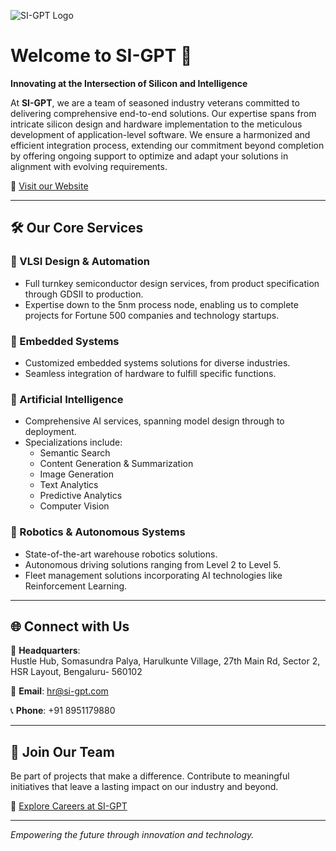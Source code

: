 ![SI-GPT Logo](https://www.si-gpt.com/path-to-your-logo.png)

# Welcome to SI-GPT 🚀

**Innovating at the Intersection of Silicon and Intelligence**

At **SI-GPT**, we are a team of seasoned industry veterans committed to delivering comprehensive end-to-end solutions. Our expertise spans from intricate silicon design and hardware implementation to the meticulous development of application-level software. We ensure a harmonized and efficient integration process, extending our commitment beyond completion by offering ongoing support to optimize and adapt your solutions in alignment with evolving requirements.

🔗 [Visit our Website](https://www.si-gpt.com/)

---

## 🛠️ Our Core Services

### 🔧 VLSI Design & Automation
- Full turnkey semiconductor design services, from product specification through GDSII to production.
- Expertise down to the 5nm process node, enabling us to complete projects for Fortune 500 companies and technology startups.

### 🤖 Embedded Systems
- Customized embedded systems solutions for diverse industries.
- Seamless integration of hardware to fulfill specific functions.

### 🧠 Artificial Intelligence
- Comprehensive AI services, spanning model design through to deployment.
- Specializations include:
  - Semantic Search
  - Content Generation & Summarization
  - Image Generation
  - Text Analytics
  - Predictive Analytics
  - Computer Vision

### 🚗 Robotics & Autonomous Systems
- State-of-the-art warehouse robotics solutions.
- Autonomous driving solutions ranging from Level 2 to Level 5.
- Fleet management solutions incorporating AI technologies like Reinforcement Learning.

---

## 🌐 Connect with Us

📍 **Headquarters**:  
Hustle Hub, Somasundra Palya, Harulkunte Village, 27th Main Rd, Sector 2, HSR Layout, Bengaluru- 560102

📧 **Email**: [hr@si-gpt.com](mailto:hr@si-gpt.com)

📞 **Phone**: +91 8951179880

---

## 🚀 Join Our Team

Be part of projects that make a difference. Contribute to meaningful initiatives that leave a lasting impact on our industry and beyond.

🔗 [Explore Careers at SI-GPT](https://www.si-gpt.com/general-1)

---

*Empowering the future through innovation and technology.*
